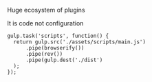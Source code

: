 Huge ecosystem of plugins

It is code not configuration

    gulp.task('scripts', function() {
      return gulp.src('./assets/scripts/main.js')
          .pipe(browserify())
          .pipe(rev())
          .pipe(gulp.dest('./dist')
      );
    });
